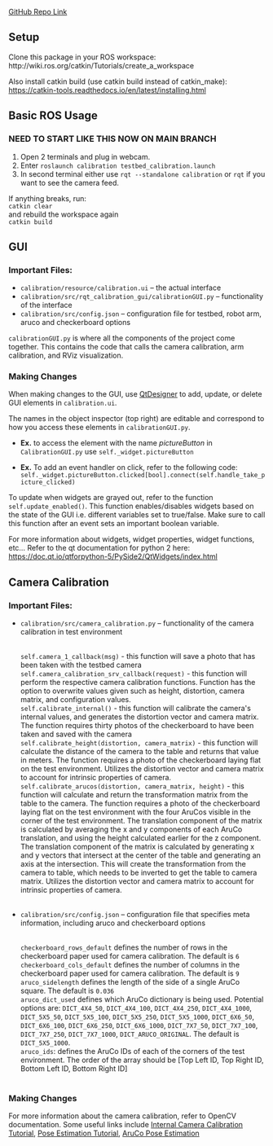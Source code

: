 [GitHub Repo Link](https://github.com/Keeganfn/testbed-calibration)

<h2>Setup</h2>
Clone this package in your ROS workspace: http://wiki.ros.org/catkin/Tutorials/create_a_workspace

Also install catkin build (use catkin build instead of catkin_make): https://catkin-tools.readthedocs.io/en/latest/installing.html



<h2>Basic ROS Usage</h2>

### NEED TO START LIKE THIS NOW ON MAIN BRANCH
1. Open 2 terminals and plug in webcam.
2. Enter ```roslaunch calibration testbed_calibration.launch```
3. In second terminal either use ```rqt --standalone calibration``` or ```rqt``` if you want to see the camera feed. 


If anything breaks, run:<br>
<code>catkin clear</code><br>
and rebuild the workspace again<br>
<code>catkin build</code>




<h2>GUI</h2>

### Important Files:

- ```calibration/resource/calibration.ui``` – the actual interface
- ```calibration/src/rqt_calibration_gui/calibrationGUI.py``` – functionality of the interface
- ```calibration/src/config.json``` – configuration file for testbed, robot arm, aruco and checkerboard options

```calibrationGUI.py``` is where all the components of the project come together. This contains the code that calls the camera calibration, arm calibration, and RViz visualization. 

### Making Changes
When making changes to the GUI, use [QtDesigner](https://build-system.fman.io/qt-designer-download)  to add, update, or delete GUI elements in ```calibration.ui```. 

The names in the object inspector (top right) are editable and correspond to how you access these elements in ```calibrationGUI.py```.

- **Ex.** to access the element with the name *pictureButton* in ```CalibrationGUI.py``` use ```self._widget.pictureButton```

- **Ex.** To add an event handler on click, refer to the following code:
<code>self._widget.pictureButton.clicked[bool].connect(self.handle_take_picture_clicked)</code>

To update when widgets are grayed out, refer to the function ```self.update_enabled()```. This function enables/disables widgets based on the state of the GUI i.e. different variables set to true/false. Make sure to call this function after an event sets an important boolean variable.

For more information about widgets, widget properties, widget functions, etc… Refer to the qt documentation for python 2 here:
https://doc.qt.io/qtforpython-5/PySide2/QtWidgets/index.html 


<h2>Camera Calibration</h2>

### Important Files:

- ```calibration/src/camera_calibration.py``` – functionality of the camera calibration in test environment 
    
    <br> ```self.camera_1_callback(msg)``` - this function will save a photo that has been taken with the testbed camera
    <br> ```self.camera_calibration_srv_callback(request)``` - this function will perform the respective camera calibration functions. Function has the option to overwrite values given such as height, distortion, camera matrix, and configuration values.
    <br> ```self.calibrate_internal()``` - this function will calibrate the camera's internal values, and generates the distortion vector and camera matrix. The function requires thirty photos of the checkerboard to have been taken and saved with the camera
    <br> ```self.calibrate_height(distortion, camera_matrix)``` - this function will calculate the distance of the camera to the table and returns that value in meters. The function requires a photo of the checkerboard laying flat on the test environment. Utilizes the distortion vector and camera matrix to account for intrinsic properties of camera.
    <br> ```self.calibrate_arucos(distortion, camera_matrix, height)``` - this function will calculate and return the transformation matrix from the table to the camera. The function requires a photo of the checkerboard laying flat on the test environment with the four AruCos visible in the corner of the test environment. The translation component of the matrix is calculated by averaging the x and y components of each AruCo translation, and using the height calculated earlier for the z component. The translation component of the matrix is calculated by generating x and y vectors that intersect at the center of the table and generating an axis at the intersection. This will create the transformation from the camera to table, which needs to be inverted to get the table to camera matrix. Utilizes the distortion vector and camera matrix to account for intrinsic properties of camera.<br><br>
    
- ```calibration/src/config.json``` – configuration file that specifies meta information, including aruco and checkerboard options

    <br>```checkerboard_rows_default``` defines the number of rows in the checkerboard paper used for camera calibration. The default is `6`
    <br>```checkerboard_cols_default``` defines the number of columns in the checkerboard paper used for camera calibration. The default is `9`
    <br>```aruco_sidelength``` defines the length of the side of a single AruCo square. The default is `0.036`
    <br>```aruco_dict_used``` defines which AruCo dictionary is being used. Potential options are: `DICT_4X4_50`, `DICT_4X4_100`, `DICT_4X4_250`, `DICT_4X4_1000`, `DICT_5X5_50`, `DICT_5X5_100`, `DICT_5X5_250`, `DICT_5X5_1000`, `DICT_6X6_50`, `DICT_6X6_100`, `DICT_6X6_250`, `DICT_6X6_1000`, `DICT_7X7_50`, `DICT_7X7_100`, `DICT_7X7_250`, `DICT_7X7_1000`, `DICT_ARUCO_ORIGINAL`. The default is `DICT_5X5_1000`.
    <br>```aruco_ids```: defines the AruCo IDs of each of the corners of the test environment. The order of the array should be [Top Left ID, Top Right ID, Bottom Left ID, Bottom Right ID]<br><br>
    
### Making Changes

For more information about the camera calibration, refer to OpenCV documentation. Some useful links include [Internal Camera Calibration Tutorial](https://docs.opencv.org/4.x/dc/dbb/tutorial_py_calibration.html), [Pose Estimation Tutorial](https://docs.opencv.org/4.x/d7/d53/tutorial_py_pose.html), [AruCo Pose Estimation](https://docs.opencv.org/4.x/d9/d6a/group__aruco.html#ga84dd2e88f3e8c3255eb78e0f79571bd1)
